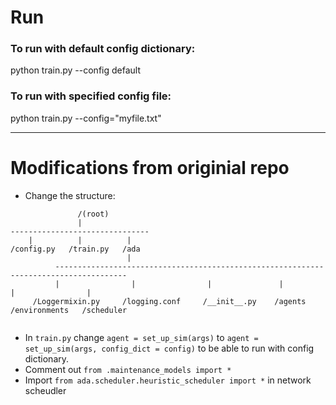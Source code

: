 # Run

### To run with default config dictionary:

python train.py --config default

### To run with specified config file:

python train.py --config="myfile.txt"

---

# Modifications from originial repo
- Change the structure:
```
               /(root)
               |
-------------------------------
    |          |          |           
/config.py   /train.py   /ada    
                          |
          --------------------------------------------------------------------------------------
          |                |                |               |         |                |
     /Loggermixin.py     /logging.conf     /__init__.py    /agents    /environments   /scheduler
  
  ```

- In `train.py` change `agent = set_up_sim(args)` to `agent = set_up_sim(args, config_dict = config)` to be able to run with config dictionary.
- Comment out `from .maintenance_models import * `
- Import `from ada.scheduler.heuristic_scheduler import *` in network scheudler

